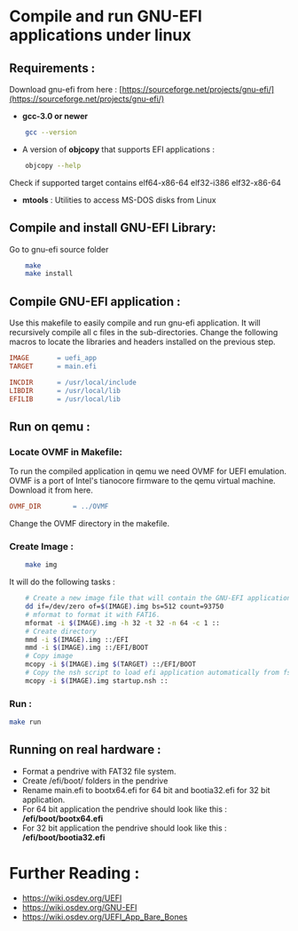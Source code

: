 
# Compile and run GNU-EFI applications under linux

## Requirements :

Download gnu-efi from here : [https://sourceforge.net/projects/gnu-efi/](https://sourceforge.net/projects/gnu-efi/)
- **gcc-3.0 or newer**
```bash
	gcc --version
```
- A version of **objcopy** that supports EFI applications : 
```bash 
	objcopy --help 
```
Check if supported target contains elf64-x86-64 elf32-i386 elf32-x86-64

- **mtools** : Utilities to access MS-DOS disks from Linux

## Compile and install GNU-EFI Library:
Go to gnu-efi source folder
```bash
	make
	make install
```
## Compile GNU-EFI application :
Use this makefile to easily compile and run gnu-efi application. It will recursively compile all c files in the sub-directories. 
Change the following macros to locate the libraries and headers installed on the previous step.

```makefile
IMAGE		= uefi_app 
TARGET		= main.efi 

INCDIR		= /usr/local/include
LIBDIR		= /usr/local/lib
EFILIB		= /usr/local/lib
```
## Run on qemu :
### Locate OVMF  in Makefile:
To run the compiled application in qemu we need OVMF for UEFI emulation. OVMF is a port of Intel's tianocore firmware to the qemu virtual machine. Download it from here.
```makefile
OVMF_DIR		= ../OVMF
```
Change the OVMF directory in the makefile.

### Create Image :
```bash
	make img
```
It will do the following tasks : 
```bash
	# Create a new image file that will contain the GNU-EFI application. 
	dd if=/dev/zero of=$(IMAGE).img bs=512 count=93750
	# mformat to format it with FAT16.
	mformat -i $(IMAGE).img -h 32 -t 32 -n 64 -c 1 ::
	# Create directory
	mmd -i $(IMAGE).img ::/EFI
	mmd -i $(IMAGE).img ::/EFI/BOOT
	# Copy image
	mcopy -i $(IMAGE).img $(TARGET) ::/EFI/BOOT
	# Copy the nsh script to load efi application automatically from fs0
	mcopy -i $(IMAGE).img startup.nsh ::
```
### Run :
```bash
make run
```
## Running on real hardware :
- Format a pendrive with FAT32 file system.
- Create /efi/boot/ folders in the pendrive
- Rename main.efi to bootx64.efi for 64 bit and bootia32.efi for 32 bit application.
- For 64 bit application the pendrive should look like this : **/efi/boot/bootx64.efi** 
- For 32 bit application the pendrive should look like this : **/efi/boot/bootia32.efi** 

# Further Reading : 
- https://wiki.osdev.org/UEFI
- https://wiki.osdev.org/GNU-EFI
- https://wiki.osdev.org/UEFI_App_Bare_Bones